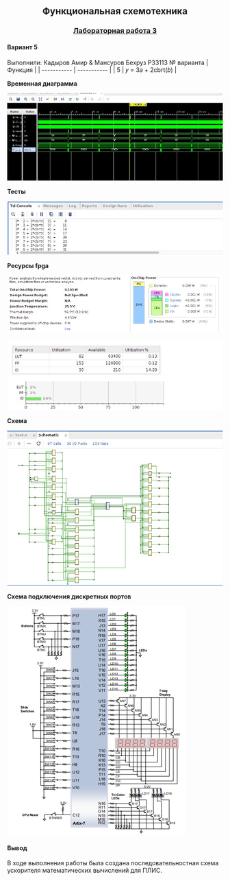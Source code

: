 <h2 align=center>Функциональная схемотехника</a> </h2>

<h3 align=center> <a href=".">Лабораторная работа 3</a> </h3>

#### Вариант 5
Выполнили: Кадыров Амир & Мансуров Бехруз P33113
 № варианта  | Функция |
| ----------- | ----------- |
| 5      | 𝑦 = 3𝑎 + 2cbrt(𝑏) | 

**Временная диаграмма**

![](https://github.com/AmirjonQodirov/Circuit_design/blob/main/Lab2/img/1.PNG)

**Тесты**

![](https://github.com/AmirjonQodirov/Circuit_design/blob/main/Lab2/img/4.PNG)

**Ресурсы fpga**

![](https://github.com/AmirjonQodirov/Circuit_design/blob/main/Lab3/img/power.PNG)

![](https://github.com/AmirjonQodirov/Circuit_design/blob/main/Lab3/img/util.PNG)

**Схема**

![](https://github.com/AmirjonQodirov/Circuit_design/blob/main/Lab3/img/scheme.PNG)

**Схема подключения дискретных портов**

![](https://github.com/AmirjonQodirov/Circuit_design/blob/main/Lab3/img/nexys.PNG)


#### Вывод
В ходе выполнения работы была создана последовательностная схема ускорителя математических вычислений для ПЛИС.
